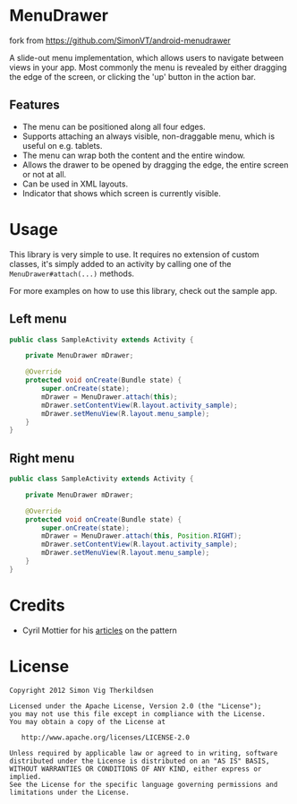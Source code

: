 MenuDrawer
==========

fork from https://github.com/SimonVT/android-menudrawer

A slide-out menu implementation, which allows users to navigate between views
in your app. Most commonly the menu is revealed by either dragging the edge
of the screen, or clicking the 'up' button in the action bar.


Features
--------

 * The menu can be positioned along all four edges.
 * Supports attaching an always visible, non-draggable menu, which is useful
   on e.g. tablets.
 * The menu can wrap both the content and the entire window.
 * Allows the drawer to be opened by dragging the edge, the entire screen or
   not at all.
 * Can be used in XML layouts.
 * Indicator that shows which screen is currently visible.


Usage
=====

This library is very simple to use. It requires no extension of custom classes,
it's simply added to an activity by calling one of the `MenuDrawer#attach(...)`
methods.

For more examples on how to use this library, check out the sample app.


Left menu
---------
```java
public class SampleActivity extends Activity {

    private MenuDrawer mDrawer;

    @Override
    protected void onCreate(Bundle state) {
        super.onCreate(state);
        mDrawer = MenuDrawer.attach(this);
        mDrawer.setContentView(R.layout.activity_sample);
        mDrawer.setMenuView(R.layout.menu_sample);
    }
}
```


Right menu
----------
```java
public class SampleActivity extends Activity {

    private MenuDrawer mDrawer;

    @Override
    protected void onCreate(Bundle state) {
        super.onCreate(state);
        mDrawer = MenuDrawer.attach(this, Position.RIGHT);
        mDrawer.setContentView(R.layout.activity_sample);
        mDrawer.setMenuView(R.layout.menu_sample);
    }
}
```


Credits
=======

 * Cyril Mottier for his [articles][1] on the pattern


License
=======

    Copyright 2012 Simon Vig Therkildsen

    Licensed under the Apache License, Version 2.0 (the "License");
    you may not use this file except in compliance with the License.
    You may obtain a copy of the License at

       http://www.apache.org/licenses/LICENSE-2.0

    Unless required by applicable law or agreed to in writing, software
    distributed under the License is distributed on an "AS IS" BASIS,
    WITHOUT WARRANTIES OR CONDITIONS OF ANY KIND, either express or implied.
    See the License for the specific language governing permissions and
    limitations under the License.






 [1]: http://android.cyrilmottier.com/?p=658
